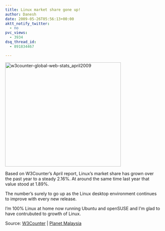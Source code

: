 ```yaml
---
title: Linux market share gone up!
author: Danesh
date: 2009-05-26T05:56:13+00:00
aktt_notify_twitter:
  - no
pvc_views:
  - 3934
dsq_thread_id:
  - 891834467

---
```

[<img loading="lazy" class="alignnone size-full wp-image-1481" title="w3counter-global-web-stats_april2009" src="/wp-content/uploads/2009/05/w3counter-global-web-stats_april2009.png" alt="w3counter-global-web-stats_april2009" width="373" height="337" />][1]

Based on W3Counter&#8217;s April report, Linux&#8217;s market share has grown over the past year to a steady 2.16%. At around the same time last year that value stood at 1.89%.

The number&#8217;s surely to go up as the Linux desktop environment continues to improve with every new release.

I&#8217;m 100% Linux at home now running Ubuntu and openSUSE and I&#8217;m glad to have contrubuted to growth of Linux.

Source: [W3Counter][2] | [Planet Malaysia][3]

 [1]: /wp-content/uploads/2009/05/w3counter-global-web-stats_april2009.png
 [2]: http://www.w3counter.com
 [3]: http://www.planetmy.com/blog/linux-market-share-passes-2/